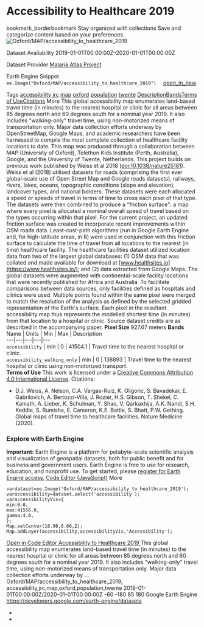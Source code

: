  
#  Accessibility to Healthcare 2019 
bookmark_borderbookmark Stay organized with collections  Save and categorize content based on your preferences.
![Oxford/MAP/accessibility_to_healthcare_2019](https://developers.google.com/earth-engine/datasets/images/Oxford/Oxford_MAP_accessibility_to_healthcare_2019_sample.png) 

Dataset Availability
    2019-01-01T00:00:00Z–2020-01-01T00:00:00Z 

Dataset Provider
     [ Malaria Atlas Project ](https://malariaatlas.org/research-project/accessibility-to-cities/) 

Earth Engine Snippet
     `    ee.Image("Oxford/MAP/accessibility_to_healthcare_2019")   ` [ open_in_new ](https://code.earthengine.google.com/?scriptPath=Examples:Datasets/Oxford/Oxford_MAP_accessibility_to_healthcare_2019) 

Tags
     [accessibility](https://developers.google.com/earth-engine/datasets/tags/accessibility) [jrc](https://developers.google.com/earth-engine/datasets/tags/jrc) [map](https://developers.google.com/earth-engine/datasets/tags/map) [oxford](https://developers.google.com/earth-engine/datasets/tags/oxford) [population](https://developers.google.com/earth-engine/datasets/tags/population) [twente](https://developers.google.com/earth-engine/datasets/tags/twente)
[Description](https://developers.google.com/earth-engine/datasets/catalog/Oxford_MAP_accessibility_to_healthcare_2019#description)[Bands](https://developers.google.com/earth-engine/datasets/catalog/Oxford_MAP_accessibility_to_healthcare_2019#bands)[Terms of Use](https://developers.google.com/earth-engine/datasets/catalog/Oxford_MAP_accessibility_to_healthcare_2019#terms-of-use)[Citations](https://developers.google.com/earth-engine/datasets/catalog/Oxford_MAP_accessibility_to_healthcare_2019#citations) More
This global accessibility map enumerates land-based travel time (in minutes) to the nearest hospital or clinic for all areas between 85 degrees north and 60 degrees south for a nominal year 2019. It also includes "walking-only" travel time, using non-motorized means of transportation only.
Major data collection efforts underway by OpenStreetMap, Google Maps, and academic researchers have been harnessed to compile the most complete collection of healthcare facility locations to date. This map was produced through a collaboration between MAP (University of Oxford), Telethon Kids Institute (Perth, Australia), Google, and the University of Twente, Netherlands.
This project builds on previous work published by Weiss et al 2018 ([doi:10.1038/nature25181](https://doi.org/10.1038/nature25181)). Weiss et al (2018) utilised datasets for roads (comprising the first ever global-scale use of Open Street Map and Google roads datasets), railways, rivers, lakes, oceans, topographic conditions (slope and elevation), landcover types, and national borders. These datasets were each allocated a speed or speeds of travel in terms of time to cross each pixel of that type. The datasets were then combined to produce a "friction surface": a map where every pixel is allocated a nominal overall speed of travel based on the types occurring within that pixel. For the current project, an updated friction surface was created to incorporate recent improvements within OSM roads data.
Least-cost-path algorithms (run in Google Earth Engine and, for high-latitude areas, in R) were used in conjunction with this friction surface to calculate the time of travel from all locations to the nearest (in time) healthcare facility. The healthcare facilities dataset utilized location data from two of the largest global databases: (1) OSM data that was collated and made available for download at [www.healthsites.io](https://www.healthsites.io/); and (2) data extracted from Google Maps. The global datasets were augmented with continental-scale facility locations that were recently published for Africa and Australia. To facilitate comparisons between data sources, only facilities defined as hospitals and clinics were used. Multiple points found within the same pixel were merged to match the resolution of the analysis as defined by the selected gridded representation of the Earth's surface. Each pixel in the resultant accessibility map thus represents the modelled shortest time (in minutes) from that location to a hospital or clinic.
Source dataset credits are as described in the accompanying paper.
**Pixel Size** 927.67 meters 
**Bands**
Name | Units | Min | Max | Description  
---|---|---|---|---  
`accessibility` | min |  0  |  41504.1  | Travel time to the nearest hospital or clinic.  
`accessibility_walking_only` | min |  0  |  138893  | Travel time to the nearest hospital or clinic using non-motorized transport.  
**Terms of Use**
This work is licensed under a [Creative Commons Attribution 4.0 International License](https://creativecommons.org/licenses/by/4.0/).
Citations:
  * D.J. Weiss, A. Nelson, C.A. Vargas-Ruiz, K. Gligorić, S. Bavadekar, E. Gabrilovich, A. Bertozzi-Villa, J. Rozier, H.S. Gibson, T. Shekel, C. Kamath, A. Lieber, K. Schulman, Y. Shao, V. Qarkaxhija, A.K. Nandi, S.H. Keddie, S. Rumisha, E. Cameron, K.E. Battle, S. Bhatt, P.W. Gething. Global maps of travel time to healthcare facilities. Nature Medicine (2020).


### Explore with Earth Engine
**Important:** Earth Engine is a platform for petabyte-scale scientific analysis and visualization of geospatial datasets, both for public benefit and for business and government users. Earth Engine is free to use for research, education, and nonprofit use. To get started, please [register for Earth Engine access.](https://console.cloud.google.com/earth-engine)
[Code Editor (JavaScript)](https://developers.google.com/earth-engine/datasets/catalog/Oxford_MAP_accessibility_to_healthcare_2019#code-editor-javascript-sample) More
```
vardataset=ee.Image('Oxford/MAP/accessibility_to_healthcare_2019');
varaccessibility=dataset.select('accessibility');
varaccessibilityVis={
min:0.0,
max:41556.0,
gamma:4.0,
};
Map.setCenter(18.98,6.66,2);
Map.addLayer(accessibility,accessibilityVis,'Accessibility');
```
[ Open in Code Editor ](https://code.earthengine.google.com/?scriptPath=Examples:Datasets/Oxford/Oxford_MAP_accessibility_to_healthcare_2019)
[ Accessibility to Healthcare 2019 ](https://developers.google.com/earth-engine/datasets/catalog/Oxford_MAP_accessibility_to_healthcare_2019)
This global accessibility map enumerates land-based travel time (in minutes) to the nearest hospital or clinic for all areas between 85 degrees north and 60 degrees south for a nominal year 2019. It also includes "walking-only" travel time, using non-motorized means of transportation only. Major data collection efforts underway by …
Oxford/MAP/accessibility_to_healthcare_2019, accessibility,jrc,map,oxford,population,twente 
2019-01-01T00:00:00Z/2020-01-01T00:00:00Z
-60 -180 85 180 
Google Earth Engine
https://developers.google.com/earth-engine/datasets
  * [ ](https://doi.org/https://malariaatlas.org/research-project/accessibility-to-cities/)
  * [ ](https://doi.org/https://developers.google.com/earth-engine/datasets/catalog/Oxford_MAP_accessibility_to_healthcare_2019)


